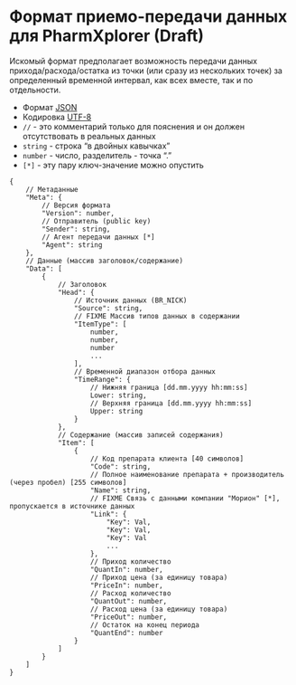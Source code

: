 Формат приемо-передачи данных для PharmXplorer (Draft)
=======================================================

Искомый формат предполагает возможность передачи данных прихода/расхода/остатка из точки (или сразу из нескольких точек) за определенный временной интервал, как всех вместе, так и по отдельности. 

* Формат [JSON](http://json.org/json-ru.html)
* Кодировка [UTF-8](http://ru.wikipedia.org/wiki/UTF-8)
* `//` - это комментарий только для пояснения и он должен отсутствовать в реальных данных
* `string` - строка “в двойных кавычках”
* `number` - число, разделитель - точка “.”
* `[*]` - эту пару ключ-значение можно опустить

```
{
	// Метаданные
	"Meta": {
		// Версия формата
		"Version": number,
		// Отправитель (public key)
		"Sender": string,
		// Агент передачи данных [*]
		"Agent": string
	},
	// Данные (массив заголовок/содержание)
	"Data": [
		{
			// Заголовок
			"Head": {
				// Источник данных (BR_NICK)
				"Source": string,
				// FIXME Массив типов данных в содержании
				"ItemType": [
					number, 
					number, 
					number
					... 
				],
				// Временной диапазон отбора данных
				"TimeRange": {
					// Нижняя граница [dd.mm.yyyy hh:mm:ss]
					Lower: string,
					// Верхняя граница [dd.mm.yyyy hh:mm:ss]
					Upper: string
				}
			},
			// Содержание (массив записей содержания)
			"Item": [
				{
					// Код препарата клиента [40 символов]
					"Code": string,
					// Полное наименование препарата + производитель (через пробел) [255 символов]
	 				"Name": string,
	 				// FIXME Связь с данными компании "Морион" [*], пропускается в источнике данных
					"Link": {
						"Key": Val, 
						"Key": Val,
						"Key": Val
						...
					},	 
					// Приход количество
					"QuantIn": number,
					// Приход цена (за единицу товара)
					"PriceIn": number,
					// Расход количество
					"QuantOut": number,
					// Расход цена (за единицу товара)
					"PriceOut": number,
					// Остаток на конец периода
					"QuantEnd": number
				}
			]
		}
	]
}
```
